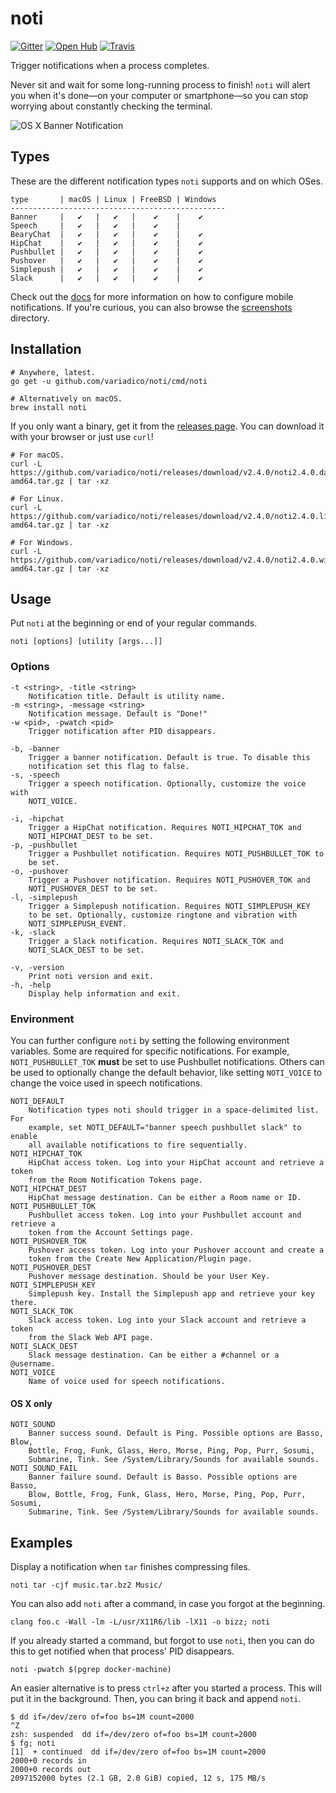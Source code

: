 # noti

[![Gitter]](https://gitter.im/variadico/noti)
[![Open Hub]](https://www.openhub.net/p/variadico-noti)
[![Travis]](https://travis-ci.org/variadico/noti)

Trigger notifications when a process completes.

Never sit and wait for some long-running process to finish! `noti` will alert
you when it's done—on your computer or smartphone—so you can stop worrying about
constantly checking the terminal.

![OS X Banner Notification]

## Types

These are the different notification types `noti` supports and on which OSes.

```
type       | macOS | Linux | FreeBSD | Windows
------------------------------------------------
Banner     |   ✔   |   ✔   |    ✔    |    ✔
Speech     |   ✔   |   ✔   |    ✔    |
BearyChat  |   ✔   |   ✔   |    ✔    |    ✔
HipChat    |   ✔   |   ✔   |    ✔    |    ✔
Pushbullet |   ✔   |   ✔   |    ✔    |    ✔
Pushover   |   ✔   |   ✔   |    ✔    |    ✔
Simplepush |   ✔   |   ✔   |    ✔    |    ✔
Slack      |   ✔   |   ✔   |    ✔    |    ✔
```

Check out the [docs] for more information on how to configure mobile
notifications. If you're curious, you can also browse the [screenshots]
directory.

## Installation

```shell
# Anywhere, latest.
go get -u github.com/variadico/noti/cmd/noti

# Alternatively on macOS.
brew install noti
```

If you only want a binary, get it from the [releases page]. You can download it
with your browser or just use `curl`!

```shell
# For macOS.
curl -L https://github.com/variadico/noti/releases/download/v2.4.0/noti2.4.0.darwin-amd64.tar.gz | tar -xz

# For Linux.
curl -L https://github.com/variadico/noti/releases/download/v2.4.0/noti2.4.0.linux-amd64.tar.gz | tar -xz

# For Windows.
curl -L https://github.com/variadico/noti/releases/download/v2.4.0/noti2.4.0.windows-amd64.tar.gz | tar -xz
```

## Usage
Put `noti` at the beginning or end of your regular commands.

```
noti [options] [utility [args...]]
```

### Options

```
-t <string>, -title <string>
    Notification title. Default is utility name.
-m <string>, -message <string>
    Notification message. Default is "Done!"
-w <pid>, -pwatch <pid>
    Trigger notification after PID disappears.

-b, -banner
    Trigger a banner notification. Default is true. To disable this
    notification set this flag to false.
-s, -speech
    Trigger a speech notification. Optionally, customize the voice with
    NOTI_VOICE.

-i, -hipchat
    Trigger a HipChat notification. Requires NOTI_HIPCHAT_TOK and
    NOTI_HIPCHAT_DEST to be set.
-p, -pushbullet
    Trigger a Pushbullet notification. Requires NOTI_PUSHBULLET_TOK to
    be set.
-o, -pushover
    Trigger a Pushover notification. Requires NOTI_PUSHOVER_TOK and
    NOTI_PUSHOVER_DEST to be set.
-l, -simplepush
    Trigger a Simplepush notification. Requires NOTI_SIMPLEPUSH_KEY
    to be set. Optionally, customize ringtone and vibration with 
    NOTI_SIMPLEPUSH_EVENT.
-k, -slack
    Trigger a Slack notification. Requires NOTI_SLACK_TOK and
    NOTI_SLACK_DEST to be set.

-v, -version
    Print noti version and exit.
-h, -help
    Display help information and exit.
```

### Environment

You can further configure `noti` by setting the following environment variables.
Some are required for specific notifications. For example, `NOTI_PUSHBULLET_TOK`
**must** be set to use Pushbullet notifications. Others can be used to
optionally change the default behavior, like setting `NOTI_VOICE` to change the
voice used in speech notifications.

```
NOTI_DEFAULT
    Notification types noti should trigger in a space-delimited list. For
    example, set NOTI_DEFAULT="banner speech pushbullet slack" to enable
    all available notifications to fire sequentially.
NOTI_HIPCHAT_TOK
    HipChat access token. Log into your HipChat account and retrieve a token
    from the Room Notification Tokens page.
NOTI_HIPCHAT_DEST
    HipChat message destination. Can be either a Room name or ID.
NOTI_PUSHBULLET_TOK
    Pushbullet access token. Log into your Pushbullet account and retrieve a
    token from the Account Settings page.
NOTI_PUSHOVER_TOK
    Pushover access token. Log into your Pushover account and create a
    token from the Create New Application/Plugin page.
NOTI_PUSHOVER_DEST
    Pushover message destination. Should be your User Key.
NOTI_SIMPLEPUSH_KEY
    Simplepush key. Install the Simplepush app and retrieve your key there.
NOTI_SLACK_TOK
    Slack access token. Log into your Slack account and retrieve a token
    from the Slack Web API page.
NOTI_SLACK_DEST
    Slack message destination. Can be either a #channel or a @username.
NOTI_VOICE
    Name of voice used for speech notifications.
```

#### OS X only

```
NOTI_SOUND
    Banner success sound. Default is Ping. Possible options are Basso, Blow,
    Bottle, Frog, Funk, Glass, Hero, Morse, Ping, Pop, Purr, Sosumi,
    Submarine, Tink. See /System/Library/Sounds for available sounds.
NOTI_SOUND_FAIL
    Banner failure sound. Default is Basso. Possible options are Basso,
    Blow, Bottle, Frog, Funk, Glass, Hero, Morse, Ping, Pop, Purr, Sosumi,
    Submarine, Tink. See /System/Library/Sounds for available sounds.
```

## Examples

Display a notification when `tar` finishes compressing files.

```
noti tar -cjf music.tar.bz2 Music/
```

You can also add `noti` after a command, in case you forgot at the beginning.

```
clang foo.c -Wall -lm -L/usr/X11R6/lib -lX11 -o bizz; noti
```

If you already started a command, but forgot to use `noti`, then you can do this
to get notified when that process' PID disappears.

```
noti -pwatch $(pgrep docker-machine)
```

An easier alternative is to press `ctrl+z` after you started a process. This
will put it in the background. Then, you can bring it back and append `noti`.

```
$ dd if=/dev/zero of=foo bs=1M count=2000
^Z
zsh: suspended  dd if=/dev/zero of=foo bs=1M count=2000
$ fg; noti
[1]  + continued  dd if=/dev/zero of=foo bs=1M count=2000
2000+0 records in
2000+0 records out
2097152000 bytes (2.1 GB, 2.0 GiB) copied, 12 s, 175 MB/s
```

[OS X Banner Notification]: https://raw.githubusercontent.com/variadico/noti/master/.github/screenshots/osx_banner.png
[docs]: https://github.com/variadico/noti/blob/master/docs/noti.md
[screenshots]: https://github.com/variadico/noti/tree/master/.github/screenshots
[releases page]: https://github.com/variadico/noti/releases
[Gitter]: https://badges.gitter.im/variadico/noti.svg
[Open Hub]: https://img.shields.io/badge/open%20hub-metrics-blue.svg
[Travis]: https://travis-ci.org/variadico/noti.svg?branch=master
